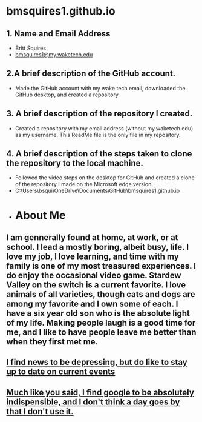 # bmsquires1.github.io

## 1. Name and Email Address
 * Britt Squires   
 * bmsquires1@my.waketech.edu
## 2.A brief description of the GitHub account.
 * Made the GitHub account with my wake tech email, downloaded the GitHub desktop, and created a repository.
## 3. A brief description of the repository I created.
 * Created a repository with my email address (without my.waketech.edu) as my username. This ReadMe file is the only file in my repository.
## 4. A brief description of the steps taken to clone the repository to the local machine.
 * Followed the video steps on the desktop for GitHub and created a clone of the repository I made on the Microsoft edge version. 
 * C:\Users\bsqui\OneDrive\Documents\GitHub\bmsquires1.github.io
 *  # About Me
   ## I am gennerally found at home, at work, or at school. I lead a mostly boring, albeit busy, life. I love my job, I love learning, and time with my family is one of my most treasured experiences. I do enjoy the occasional video game. Stardew Valley on the switch is a current favorite. I love animals of all varieties, though cats and dogs are among my favorite and I own some of each. I have a six year old son who is the absolute light of my life. Making people laugh is a good time for me, and I like to have people leave me better than when they first met me.
   ## [I find news to be depressing, but do like to stay up to date on current events](www.wral.com)
   ## [Much like you said, I find google to be absolutely indispensible, and I don't think a day goes by that I don't use it.](www.google.com)
